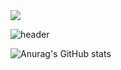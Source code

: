<img src="https://capsule-render.vercel.app/api?type=waving&color=auto&height=300&section=header&text=Welcome&fontSize=90&desc=hello" />

![header](https://capsule-render.vercel.app/api?height=400&text=Hello%20World!&desc=Hello%20capsule%20render)


![Anurag's GitHub stats](https://github-readme-stats.vercel.app/api?username=gubam&show_icons=true&theme=radical)
